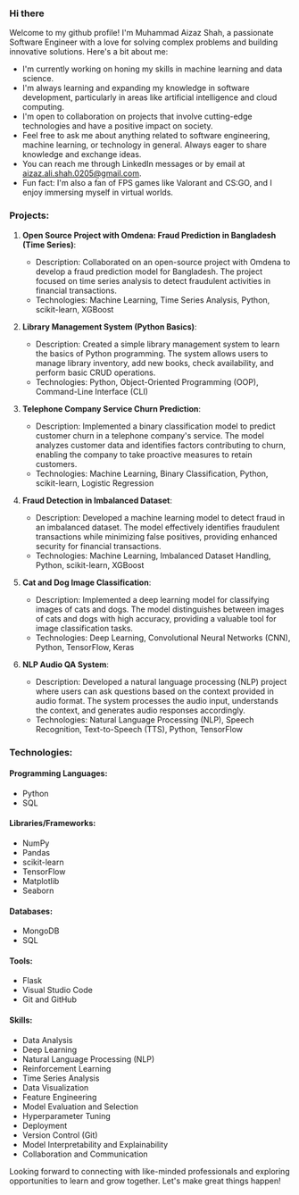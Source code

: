 ### Hi there

Welcome to my github profile! I'm Muhammad Aizaz Shah, a passionate Software Engineer with a love for solving complex problems and building innovative solutions. Here's a bit about me:

- I'm currently working on honing my skills in machine learning and data science.
- I'm always learning and expanding my knowledge in software development, particularly in areas like artificial intelligence and cloud computing.
- I'm open to collaboration on projects that involve cutting-edge technologies and have a positive impact on society.
- Feel free to ask me about anything related to software engineering, machine learning, or technology in general. Always eager to share knowledge and exchange ideas.
- You can reach me through LinkedIn messages or by email at [aizaz.ali.shah.0205@gmail.com](mailto:aizaz.ali.shah.0205@gmail.com).
- Fun fact: I'm also a fan of FPS games like Valorant and CS:GO, and I enjoy immersing myself in virtual worlds.

### Projects:

1. **Open Source Project with Omdena: Fraud Prediction in Bangladesh (Time Series)**:
   - Description: Collaborated on an open-source project with Omdena to develop a fraud prediction model for Bangladesh. The project focused on time series analysis to detect fraudulent activities in financial transactions.
   - Technologies: Machine Learning, Time Series Analysis, Python, scikit-learn, XGBoost

2. **Library Management System (Python Basics)**:
   - Description: Created a simple library management system to learn the basics of Python programming. The system allows users to manage library inventory, add new books, check availability, and perform basic CRUD operations.
   - Technologies: Python, Object-Oriented Programming (OOP), Command-Line Interface (CLI)

3. **Telephone Company Service Churn Prediction**:
   - Description: Implemented a binary classification model to predict customer churn in a telephone company's service. The model analyzes customer data and identifies factors contributing to churn, enabling the company to take proactive measures to retain customers.
   - Technologies: Machine Learning, Binary Classification, Python, scikit-learn, Logistic Regression

4. **Fraud Detection in Imbalanced Dataset**:
   - Description: Developed a machine learning model to detect fraud in an imbalanced dataset. The model effectively identifies fraudulent transactions while minimizing false positives, providing enhanced security for financial transactions.
   - Technologies: Machine Learning, Imbalanced Dataset Handling, Python, scikit-learn, XGBoost

5. **Cat and Dog Image Classification**:
   - Description: Implemented a deep learning model for classifying images of cats and dogs. The model distinguishes between images of cats and dogs with high accuracy, providing a valuable tool for image classification tasks.
   - Technologies: Deep Learning, Convolutional Neural Networks (CNN), Python, TensorFlow, Keras

6. **NLP Audio QA System**:
   - Description: Developed a natural language processing (NLP) project where users can ask questions based on the context provided in audio format. The system processes the audio input, understands the context, and generates audio responses accordingly.
   - Technologies: Natural Language Processing (NLP), Speech Recognition, Text-to-Speech (TTS), Python, TensorFlow

### Technologies:

#### Programming Languages:
- Python
- SQL

#### Libraries/Frameworks:
- NumPy
- Pandas
- scikit-learn
- TensorFlow
- Matplotlib
- Seaborn

#### Databases:
- MongoDB
- SQL

#### Tools:
- Flask
- Visual Studio Code
- Git and GitHub

#### Skills:
- Data Analysis
- Deep Learning
- Natural Language Processing (NLP)
- Reinforcement Learning
- Time Series Analysis
- Data Visualization
- Feature Engineering
- Model Evaluation and Selection
- Hyperparameter Tuning
- Deployment
- Version Control (Git)
- Model Interpretability and Explainability
- Collaboration and Communication

Looking forward to connecting with like-minded professionals and exploring opportunities to learn and grow together. Let's make great things happen!
